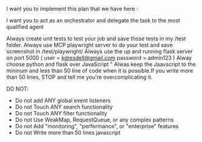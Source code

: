 I want you to implement this plan that we have here : 

I want you to act as an orchestrator and delegate the task to 
the most qualified agent

Always create unit tests to test your job and save those tests in my /test folder.
Always use MCP playwright server to do your test and save screenshot in /test/playwright/ 
Always use the up and running flask server on port 5000 ( user = kdresdell@gmail.com  password = admin123 )
Alway choose python and flask over JavaScript "
Alwas keep the Jaavscript to the mininum and less than 50 line of code when it is 
possible.If you write more than 50 lines, STOP and tell me you're overcomplicating it.

DO NOT:
 - Do not add ANY global event listeners
 - Do not Touch ANY search functionality
 - Do not Touch ANY filter functionality  
 - Do not Use WeakMap, RequestQueue, or any complex patterns
 - Do not Add "monitoring", "performance", or "enterprise" features
 - Do not Write more than 50 lines javascript

    